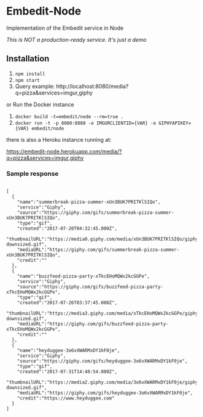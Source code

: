 # Embedit-Node

Implementation of the Embedit service in Node

_This is NOT a production-ready service. It's just a demo_

## Installation

1. `npm install`
1. `npm start`
1. Query example: http://localhost:8080/media?q=pizza&services=imgur,giphy

or Run the Docker instance

1. `docker build -t=embedit/node --rm=true .`
1. `docker run -t -p 8080:8080 -e IMGURCLIENTID={VAR} -e GIPHYAPIKEY={VAR} embedit/node`

there is also a Heroku instance running at:

https://embedit-node.herokuapp.com/media/?q=pizza&services=imgur,giphy

### Sample response

```

[
  {
    "name":"summerbreak-pizza-summer-xUn3BUK7PRITKlSIQo",
    "service":"Giphy",
    "source":"https://giphy.com/gifs/summerbreak-pizza-summer-xUn3BUK7PRITKlSIQo",
    "type":"gif",
    "created":"2017-07-20T04:32:45.000Z",
    "thumbnailURL":"https://media0.giphy.com/media/xUn3BUK7PRITKlSIQo/giphy-downsized.gif",
    "mediaURL":"https://giphy.com/gifs/summerbreak-pizza-summer-xUn3BUK7PRITKlSIQo",
    "credit":""
  },
  {
    "name":"buzzfeed-pizza-party-xTkcEHoMQWx2kcGGPe",
    "service":"Giphy",
    "source":"https://giphy.com/gifs/buzzfeed-pizza-party-xTkcEHoMQWx2kcGGPe",
    "type":"gif",
    "created":"2017-07-26T03:37:45.000Z",
    "thumbnailURL":"https://media3.giphy.com/media/xTkcEHoMQWx2kcGGPe/giphy-downsized.gif",
    "mediaURL":"https://giphy.com/gifs/buzzfeed-pizza-party-xTkcEHoMQWx2kcGGPe",
    "credit":""
  },
  {
    "name":"heyduggee-3o6vXWARMxDY1kF0je",
    "service":"Giphy",
    "source":"https://giphy.com/gifs/heyduggee-3o6vXWARMxDY1kF0je",
    "type":"gif",
    "created":"2017-07-31T14:48:54.000Z",
    "thumbnailURL":"https://media2.giphy.com/media/3o6vXWARMxDY1kF0je/giphy-downsized.gif",
    "mediaURL":"https://giphy.com/gifs/heyduggee-3o6vXWARMxDY1kF0je",
    "credit":"https://www.heyduggee.com"
  }
]
```